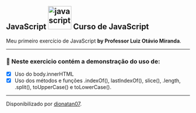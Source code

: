 <h2>
JavaScript <a href="https://emoji.gg/emoji/3203-javascript"><img src="https://cdn3.emoji.gg/emojis/3203-javascript.png" width="64px" height="64px" alt="javascript"></a>
Curso de JavaScript
</h2>

<p>Meu primeiro exercício de JavaScript <strong>by Professor Luiz Otávio Miranda</strong>.
</strong> 

<hr>

<h3>
🛑 Neste exercicio contém a demonstração do uso de:
</h3>

- [x] Uso do body.innerHTML
- [x] Uso dos métodos e funções .indexOf(), lastIndexOf(), slice(), .length, .split(), toUpperCase() e toLowerCase().

----------------------------------------------

Disponibilizado por [dionatan07](https://www.linkedin.com/in/dionatandeandrade/ "LinkedIn").
